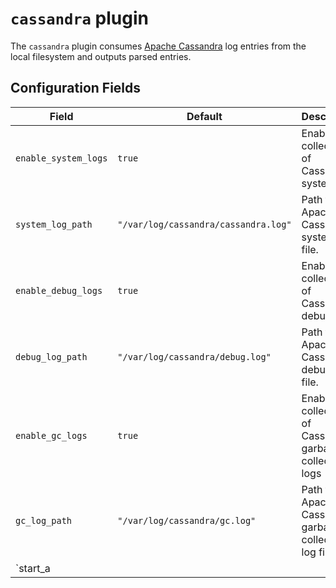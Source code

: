 # `cassandra` plugin

The `cassandra` plugin consumes [Apache Cassandra](https://cassandra.apache.org/_/index.html) log entries from the local filesystem and outputs parsed entries.

## Configuration Fields

| Field | Default | Description |
| --- | --- | --- |
| `enable_system_logs` | `true` | Enable collection of Cassandra system logs |
| `system_log_path` | `"/var/log/cassandra/cassandra.log"` | Path to the Apache Cassandra system log file. |
| `enable_debug_logs` | `true`  | Enable collection of Cassandra debug logs |
| `debug_log_path` | `"/var/log/cassandra/debug.log"` | Path to the Apache Cassandra debug log file. |
| `enable_gc_logs` | `true` | Enable collection of Cassandra garbage collection logs |
| `gc_log_path` | `"/var/log/cassandra/gc.log"` | Path to the Apache Cassandra garbage collection log file. |
| `start_a
